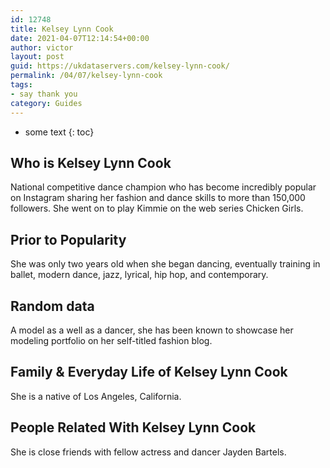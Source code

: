 ```yaml
---
id: 12748
title: Kelsey Lynn Cook
date: 2021-04-07T12:14:54+00:00
author: victor
layout: post
guid: https://ukdataservers.com/kelsey-lynn-cook/
permalink: /04/07/kelsey-lynn-cook
tags:
- say thank you
category: Guides
---
```


* some text
{: toc}


## Who is Kelsey Lynn Cook



National competitive dance champion who has become incredibly popular on Instagram sharing her fashion and dance skills to more than 150,000 followers. She went on to play Kimmie on the web series Chicken Girls. 

                
                
                
## Prior to Popularity



She was only two years old when she began dancing, eventually training in ballet, modern dance, jazz, lyrical, hip hop, and contemporary. 

                
                
                
## Random data



A model as a well as a dancer, she has been known to showcase her modeling portfolio on her self-titled fashion blog.

                
                
                
## Family & Everyday Life of Kelsey Lynn Cook



She is a native of Los Angeles, California.

                
                
                
## People Related With Kelsey Lynn Cook



She is close friends with fellow actress and dancer Jayden Bartels. 

                
              
            
          
          
          